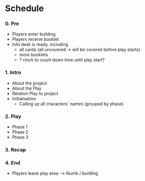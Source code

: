 # Schedule

### 0. Pre
- Players enter building
- Players receive booklet
- Info desk is ready, including
	- all cards (all uncovered -> will be covered before play starts)
	- more booklets
	- ? clock to count down time until play start?


### 1. Intro
- About the project
- About the Play
- Relation Play to project
- Initialisation
	- Calling up all characters' names (grouped by phase)


### 2. Play
- Phase 1
- Phase 2
- Phase 3


### 3. Recap


### 4. End
- Players leave play area --> Numb / building
